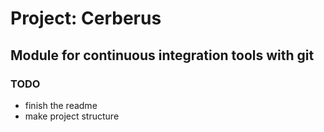 # Project: Cerberus

## Module for continuous integration tools with git

### TODO
- finish the readme
- make project structure

